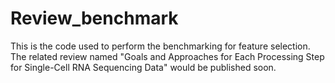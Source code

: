 # Review_benchmark
This is the code used to perform the benchmarking for feature selection. The related review named "Goals and Approaches for Each Processing Step for Single-Cell RNA Sequencing Data" 
would be published soon.
